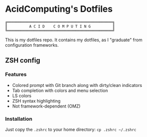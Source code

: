 # AcidComputing's Dotfiles
```
╔════════════════════════════════════════════════╗
║          A C I D    C O M P U T I N G          ║
╚════════════════════════════════════════════════╝
```
This is my dotfiles repo. It contains my dotfiles, as I "graduate" from configuration frameworks.

## ZSH config
### Features

- Colored prompt with Git branch along with dirty/clean indicators
- Tab completion with colors and menu selection
- LS colors
- ZSH syntax highlighting
- Not framework-dependent (OMZ)

### Installation

Just copy the `.zshrc` to your home directory:
`cp .zshrc ~/.zshrc`
